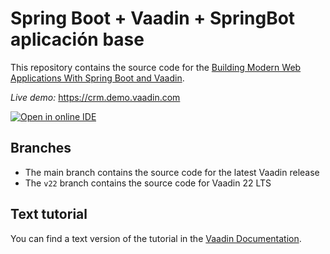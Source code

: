 # Spring Boot + Vaadin + SpringBot aplicación base

This repository contains the source code for the [Building Modern Web Applications With Spring Boot and Vaadin](https://vaadin.com/docs/latest/flow/tutorials/in-depth-course).

_Live demo:_ https://crm.demo.vaadin.com

[![Open in online IDE ](https://img.shields.io/badge/Gitpod-Ready--to--Code-blue?logo=gitpod)](https://gitpod.io/#https://github.com/vaadin-learning-center/crm-tutorial)

## Branches

- The main branch contains the source code for the latest Vaadin release
- The `v22` branch contains the source code for Vaadin 22 LTS

## Text tutorial

You can find a text version of the tutorial in the [Vaadin Documentation](https://vaadin.com/docs/latest/flow/tutorials/in-depth-course).

